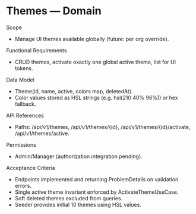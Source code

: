 <!--
File: themes.md
Purpose: Domain documentation for Themes. Describes scope, functional
requirements, data model, API refs, permissions, and acceptance
criteria. All Rights Reserved. Arodi Emmanuel
-->

# Themes — Domain

Scope

- Manage UI themes available globally (future: per org override).

Functional Requirements

- CRUD themes, activate exactly one global active theme, list for UI tokens.

Data Model

- Theme(id, name, active, colors map, deletedAt).
- Color values stored as HSL strings (e.g. hsl(210 40% 96%)) or hex fallback.

API References

- Paths: /api/v1/themes, /api/v1/themes/{id}, /api/v1/themes/{id}/activate,
  /api/v1/themes/active.

Permissions

- Admin/Manager (authorization integration pending).

Acceptance Criteria

- Endpoints implemented and returning ProblemDetails on validation errors.
- Single active theme invariant enforced by ActivateThemeUseCase.
- Soft deleted themes excluded from queries.
- Seeder provides initial 10 themes using HSL values.
